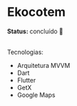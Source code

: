 <h1>Ekocotem</h1>

<span>
  <b>Status: </b>
  concluído 🏁
</span>
<br><br/>

<span>Tecnologias: </span>

<ul>
  <li>Arquitetura MVVM</li>
  <li>Dart</li>
  <li>Flutter</li>
  <li>GetX</li> 
  <li>Google Maps</li>
</ul>


